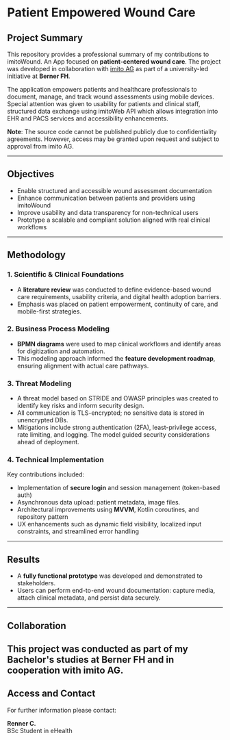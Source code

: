 # Patient Empowered Wound Care

## Project Summary

This repository provides a professional summary of my contributions to imitoWound. An App focused on **patient-centered wound care**. The project was developed in collaboration with [imito AG](https://imito.io/de) as part of a university-led initiative at **Berner FH**.

The application empowers patients and healthcare professionals to document, manage, and track wound assessments using mobile devices. Special attention was given to usability for patients and clinical staff, structured data exchange using imitoWeb API which allows integration into EHR and PACS services and accessibility enhancements.

**Note**: The source code cannot be published publicly due to confidentiality agreements. However, access may be granted upon request and subject to approval from imito AG.

---

## Objectives

- Enable structured and accessible wound assessment documentation
- Enhance communication between patients and providers using imitoWound
- Improve usability and data transparency for non-technical users
- Prototype a scalable and compliant solution aligned with real clinical workflows

---

## Methodology

### 1. Scientific & Clinical Foundations

- A **literature review** was conducted to define evidence-based wound care requirements, usability criteria, and digital health adoption barriers.
- Emphasis was placed on patient empowerment, continuity of care, and mobile-first strategies.

### 2. Business Process Modeling

- **BPMN diagrams** were used to map clinical workflows and identify areas for digitization and automation.
- This modeling approach informed the **feature development roadmap**, ensuring alignment with actual care pathways.


### 3. Threat Modeling

- A threat model based on STRIDE and OWASP principles was created to identify key risks and inform security design.
- All communication is TLS-encrypted; no sensitive data is stored in unencrypted DBs.
-  Mitigations include strong authentication (2FA), least-privilege access, rate limiting, and logging. The model guided security considerations ahead of deployment.


### 4. Technical Implementation

Key contributions included:

- Implementation of **secure login** and session management (token-based auth)
- Asynchronous data upload: patient metadata, image files.
- Architectural improvements using **MVVM**, Kotlin coroutines, and repository pattern
- UX enhancements such as dynamic field visibility, localized input constraints, and streamlined error handling

---

## Results

- A **fully functional prototype** was developed and demonstrated to stakeholders.
- Users can perform end-to-end wound documentation: capture media, attach clinical metadata, and persist data securely.

---

## Collaboration

This project was conducted as part of my Bachelor's studies at Berner FH and in cooperation with imito AG.
---

## Access and Contact

For further information please contact: 

**Renner C.**  
BSc Student in eHealth

